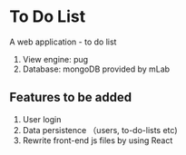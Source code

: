# To Do List
A web application - to do list

1. View engine: pug
2. Database: mongoDB provided by mLab

## Features to be added

1. User login
2. Data persistence （users, to-do-lists etc)
3. Rewrite front-end js files by using React
